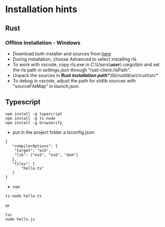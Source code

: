 # Installation hints

## Rust 
### Offline Installation - Windows
- Download both installer and sources from [here](https://forge.rust-lang.org/infra/other-installation-methods.html)
- During installation, choose Advanced to select installing rls
- To work with vscode, copy rls.exe in *C:\Users\\***user***\\.cargo\bin* and set the rls path in *settings.json* through "rust-client.rlsPath".
- Unpack the sources in ***Rust installation path****\lib\rustlib\src\rust\src*
- To debug in vscode, adjust the path for stdlib sources with "sourceFileMap" in *launch.json*.

## Typescript
```
npm install -g typescript
npm install -g ts-node
npm install -g browserify
```
- put in the project folder a tsconfig.json: 
```
{
   "compilerOptions": {
    "target": "es5",
    "lib": ["es5", "es6", "dom"]
   },
   "files": [
       "hello.ts"
   ]
}
```
- run
```
ts-node hello.ts
```
or
```
tsc
node hello.js
```
